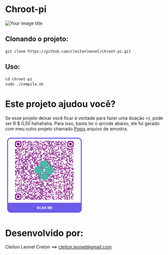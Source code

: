 # Chroot-pi

<img src="https://github.com/cleitonleonel/Ser2net/blob/master/img/chroot-pi.png?raw=true" alt="Your image title" width="250"/>

## Clonando o projeto:

```shell
git clone https://github.com/cleitonleonel/chroot-pi.git
```

## Uso:
```shell
cd chroot-pi
sudo ./compila.sh
```

# Este projeto ajudou você?

Se esse projeto deixar você ficar à vontade para fazer uma doação =), pode ser R $ 0,50 hahahaha. Para isso, basta ler o qrcode abaixo, ele foi gerado com meu outro projeto chamado [Pypix](https://github.com/cleitonleonel/pypix.git) arquivo de amostra.

<img src="https://github.com/cleitonleonel/pypix/blob/master/qrcode.png?raw=true" alt="Your image title" width="250"/>

# Desenvolvido por:

Cleiton Leonel Creton ==> cleiton.leonel@gmail.com